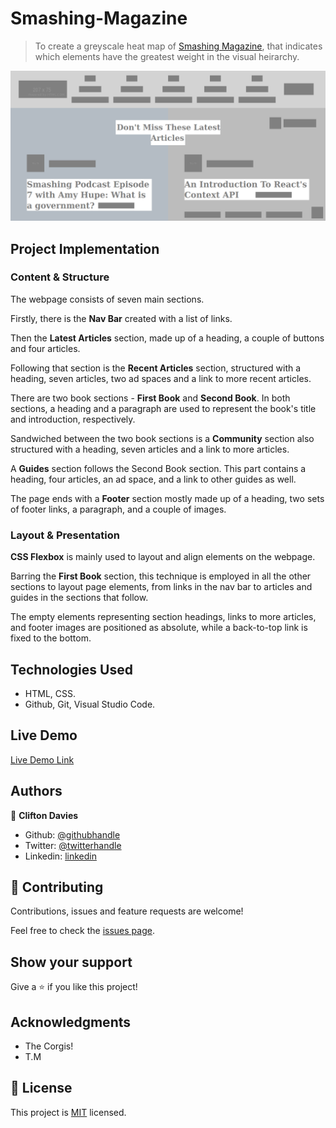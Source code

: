 # Smashing-Magazine

> To create a greyscale heat map of [Smashing Magazine](https://www.smashingmagazine.com/), that indicates which elements have the greatest weight in the visual heirarchy.

![screenshot](assets/images/screenshot.png)

## Project Implementation

### Content & Structure

The webpage consists of seven main sections.

Firstly, there is the **Nav Bar** created with a list of links.

Then the **Latest Articles** section, made up of a heading, a couple of buttons and four articles.

Following that section is the **Recent Articles** section, structured with a heading, seven articles, two ad spaces and a link to more recent articles.

There are two book sections - **First Book** and **Second Book**. In both sections, a heading and a paragraph are used to represent the book's title and introduction, respectively.

Sandwiched between the two book sections is a **Community** section also structured with a heading, seven articles and a link to more articles.

A **Guides** section follows the Second Book section. This part contains a heading, four articles, an ad space, and a link to other guides as well.

The page ends with a **Footer** section mostly made up of a heading, two sets of footer links, a paragraph, and a couple of images.

### Layout & Presentation

**CSS Flexbox** is mainly used to layout and align elements on the webpage.

Barring the **First Book** section, this technique is employed in all the other sections to layout page elements, from links in the nav bar to articles and guides in the sections that follow.

The empty elements representing section headings, links to more articles, and footer images are positioned as absolute, while a back-to-top link is fixed to the bottom.

## Technologies Used

- HTML, CSS.
- Github, Git, Visual Studio Code.

## Live Demo

[Live Demo Link](https://raw.githack.com/cliftondavies/Smashing-Magazine/feature/homepage/index.html)

## Authors

👤 **Clifton Davies**

- Github: [@githubhandle](https://github.com/cliftondavies)
- Twitter: [@twitterhandle](https://twitter.com/cliftonaedavies)
- Linkedin: [linkedin](https://www.linkedin.com/in/clifton-davies-mbcs/)

## 🤝 Contributing

Contributions, issues and feature requests are welcome!

Feel free to check the [issues page](https://github.com/cliftondavies/Smashing-Magazine/issues).

## Show your support

Give a ⭐️ if you like this project!

## Acknowledgments

- The Corgis!
- T.M

## 📝 License

This project is [MIT](https://opensource.org/licenses/MIT) licensed.
